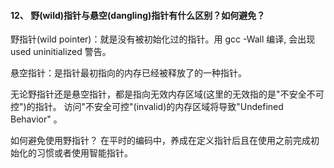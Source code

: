 #### 12、 野(wild)指针与悬空(dangling)指针有什么区别？如何避免？

野指针(wild pointer)：就是没有被初始化过的指针。⽤ gcc -Wall  编译, 会出现  used uninitialized 警告。

悬空指针：是指针最初指向的内存已经被释放了的⼀种指针。

无论野指针还是悬空指针，都是指向⽆效内存区域(这⾥的⽆效指的是"不安全不可控")的指针。  访问"不安全可控"(invalid)的内存区域将导致"Undefined Behavior" 。                                    

如何避免使用野指针？  在平时的编码中，养成在定义指针后且在使⽤之前完成初始化的习惯或者使⽤智能指针。